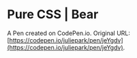 # Pure CSS | Bear

A Pen created on CodePen.io. Original URL: [https://codepen.io/juliepark/pen/jeYgdv](https://codepen.io/juliepark/pen/jeYgdv).


